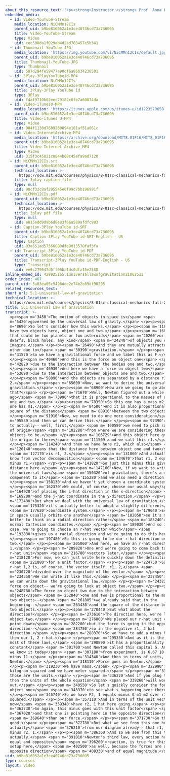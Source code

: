 ```yaml
---
about_this_resource_text: '<p><strong>Instructor:</strong> Prof. Anna Frebel</p>'
embedded_media:
  - id: Video-YouTube-Stream
    media_location: NiCMMn12CIs
    parent_uid: b9be816052a1e3ce40746cd73a736095
    title: Video-YouTube-Stream
    type: Video
    uid: cec500da1f029ab4d2ad783457e5b341
  - id: Thumbnail-YouTube-JPG
    media_location: 'https://img.youtube.com/vi/NiCMMn12CIs/default.jpg'
    parent_uid: b9be816052a1e3ce40746cd73a736095
    title: Thumbnail-YouTube-JPG
    type: Thumbnail
    uid: 587d294fe59477a90df6a86b34230501
  - id: 3Play-3PlayYouTubeid-MP4
    media_location: NiCMMn12CIs
    parent_uid: b9be816052a1e3ce40746cd73a736095
    title: 3Play-3Play YouTube id
    type: 3Play
    uid: f4af9710b02eec79182c0fe7a60874da
  - id: Video-iTunesU-MP4
    media_location: 'https://itunes.apple.com/us/itunes-u/id1223579658'
    parent_uid: b9be816052a1e3ce40746cd73a736095
    title: Video-iTunes U-MP4
    type: Video
    uid: 984f1130d7689260894e181af51a061c
  - id: Video-InternetArchive-MP4
    media_location: 'https://archive.org/download/MIT8.01F16/MIT8_01F16_L05v01_360p.mp4'
    parent_uid: b9be816052a1e3ce40746cd73a736095
    title: Video-Internet Archive-MP4
    type: Video
    uid: 315f3c45821c8844b68c45efa9ad7120
  - id: NiCMMn12CIs.srt
    parent_uid: b9be816052a1e3ce40746cd73a736095
    technical_location: >-
      https://ocw.mit.edu/courses/physics/8-01sc-classical-mechanics-fall-2016/week-2-newtons-laws/5.1-universal-law-of-gravitation/5.1-universal-law-of-gravitation/NiCMMn12CIs.srt
    title: 3play caption file
    type: null
    uid: 98cf32c8af205545e6f99c7bb196991f
  - id: NiCMMn12CIs.pdf
    parent_uid: b9be816052a1e3ce40746cd73a736095
    technical_location: >-
      https://ocw.mit.edu/courses/physics/8-01sc-classical-mechanics-fall-2016/week-2-newtons-laws/5.1-universal-law-of-gravitation/5.1-universal-law-of-gravitation/NiCMMn12CIs.pdf
    title: 3play pdf file
    type: null
    uid: e815edd9d9b6d8e83f66a589afdfc983
  - id: Caption-3Play YouTube id-SRT
    parent_uid: b9be816052a1e3ce40746cd73a736095
    title: Caption-3Play YouTube id-SRT-English - US
    type: Caption
    uid: 83a651ad57566888dfe9013578faf3fa
  - id: Transcript-3Play YouTube id-PDF
    parent_uid: b9be816052a1e3ce40746cd73a736095
    title: Transcript-3Play YouTube id-PDF-English - US
    type: Transcript
    uid: ee6c279647d5ff06ba1dc0dfa15e2538
inline_embed_id: 429925165.1universallawofgravitation21062513
order_index: 467
parent_uid: 5a03ea05c9496dde2e74b2e89df96295
related_resources_text: ''
short_url: 5.1-universal-law-of-gravitation
technical_location: >-
  https://ocw.mit.edu/courses/physics/8-01sc-classical-mechanics-fall-2016/week-2-newtons-laws/5.1-universal-law-of-gravitation/5.1-universal-law-of-gravitation
title: 5.1 Universal Law of Gravitation
transcript: >-
  <p><span m='3450'>The motion of objects in space is</span> <span
  m='5420'>governed by the universal law of gravity.</span> </p><p><span
  m='8690'>So let's consider how this works.</span> </p><p><span m='11670'>We
  have two objects here, object one and two.</span> </p><p><span m='16856'>And
  that could be two planets or two asteroids</span> <span m='20260'>or two white
  dwarfs, black holes, any kind</span> <span m='24240'>of objects you can
  imagine.</span> </p><p><span m='26490'>And they are mutually attracted by each
  other due to</span> <span m='30390'>gravitation.</span> </p><p><span
  m='31570'>So we have a gravitational force and we label this as F.</span>
  </p><p><span m='40460'>And this is the force on object one</span> <span
  m='42820'>due to the interaction between the bodies one and two.</span>
  </p><p><span m='46930'>And here we have a force on object two</span> <span
  m='53690'>due to the interaction between objects one and two.</span>
  </p><p><span m='58090'>And the objects are separated by a distance r1,
  2.</span> </p><p><span m='65600'>Now, we want to derive the universal law of
  gravitation.</span> </p><p><span m='68900'>How are we going to go about
  that?</span> </p><p><span m='71670'>Well, Newton figured out a while
  ago</span> <span m='73990'>that it is proportional to the masses of objects
  one and two.</span> </p><p><span m='78350'>So this one has a mass m2 and this
  one has m1.</span> </p><p><span m='84500'>And it is also proportional to the
  square of the distance</span> <span m='88910'>between the two objects.</span>
  </p><p><span m='91910'>Now, we need to do one more consideration</span> <span
  m='95539'>and then we can derive this.</span> </p><p><span m='97390'>We need
  to actually-- well, first,</span> <span m='100580'>we need to pick some kind
  of origin</span> <span m='102280'>from where we are considering these two
  objects to be.</span> </p><p><span m='106729'>And this object here goes from
  the origin to there</span> <span m='111509'>and we call this r1.</span>
  </p><p><span m='114240'>And then we have here r2, which also</span> <span
  m='120140'>means that the distance here between object one and two</span>
  <span m='127170'>is r1, 2.</span> </p><p><span m='131860'>And actually, we
  know from vector decomposition</span> <span m='134670'>that r1, 2 equals r2
  minus r1.</span> </p><p><span m='141820'>So just this minus this gives us this
  distance here.</span> </p><p><span m='147160'>Now, if we want to write down
  the universal law</span> <span m='150320'>of gravitation, there's a magnitude
  component to it</span> <span m='155280'>and we also need a direction.</span>
  </p><p><span m='158130'>And we haven't yet chosen a coordinate system.</span>
  </p><p><span m='162370'>We could, of course, choose our usual way</span> <span
  m='164920'>of placing the i-hat direction in the x-direction</span> <span
  m='169200'>and the j-hat coordinate in the y-direction.</span> </p><p><span
  m='172480'>But when we deal with the universal law of gravitation,</span>
  <span m='175320'>it's actually better to adopt a slightly different</span>
  <span m='177620'>coordinate system.</span> </p><p><span m='179040'>Everything
  in space usually orbits one another</span> <span m='182050'>so it's much
  better to think in a radial direction rather</span> <span m='185240'>than just
  normal Cartesian coordinates.</span> </p><p><span m='189030'>And so in this
  case, we're going to choose an r-hat vector which</span> <span
  m='192830'>gives us a radial direction and we're going to do this here.</span>
  </p><p><span m='197480'>So this is going to be our r-hat direction on object
  two.</span> </p><p><span m='205060'>And here, we have an r-hat direction 2,
  1.</span> </p><p><span m='209820'>One And we're going to come back to the
  r-hat unit</span> <span m='216780'>vectors later.</span> </p><p><span
  m='218120'>For now, we can just write here quickly down the definition</span>
  <span m='221880'>for a unit factor.</span> </p><p><span m='224750'>So our
  r-hat 1,2 is, of course, the vector itself, r1, 2,</span> <span
  m='230720'>divided over the magnitude of the vector.</span> </p><p><span
  m='234350'>We can write it like this.</span> </p><p><span m='237450'>And now
  we can write down the gravitational law.</span> </p><p><span m='243220'>So the
  force on object-- we're going to look at object two.</span> </p><p><span
  m='248780'>The force on object two due to the interaction between
  objects</span> <span m='252840'>one and two is proportional to the mass of the
  two objects--</span> <span m='261805'>we already said that in the
  beginning--</span> <span m='263430'>and the square of the distance between the
  two objects.</span> </p><p><span m='270440'>But what about the
  direction?</span> </p><p><span m='273610'>The direction here, we're looking at
  object two.</span> </p><p><span m='276860'>We placed our r-hat unit vector to
  point down</span> <span m='282200'>but the force is going in the opposite
  direction--</span> <span m='284750'>so in the negative r1, 2 hat
  direction.</span> </p><p><span m='288370'>So we have to add a minus here and
  then our 1, 2 r-hat.</span> </p><p><span m='295330'>And as it is the case with
  most of these laws,</span> <span m='298890'>it has a proportionality
  constant</span> <span m='301700'>and Newton called this capital G. And G, as
  we know it today</span> <span m='307180'>from experiment, is 6.67 10 to the
  minus 11.</span> </p><p><span m='314340'>And then in terms of units, we have
  Newton.</span> </p><p><span m='318110'>Force goes in Newton.</span>
  </p><p><span m='319230'>We have mass.</span> </p><p><span m='322990'>This is
  kilogram squared and we have meter squared.</span> </p><p><span m='332800'>So
  those are the units.</span> </p><p><span m='336220'>And if you plug those in,
  then the units of the whole equation</span> <span m='339260'>will work
  out.</span> </p><p><span m='340550'>So let's quickly consider the force in
  object one</span> <span m='343370'>to see what's happening over there.</span>
  </p><p><span m='345740'>So we have F2, 1 equals minus G m1 m2 over r1, 2
  squared.</span> </p><p><span m='357110'>And in terms of the unit vector, we
  now</span> <span m='359340'>have r2, 1 hat here going.</span> </p><p><span
  m='363730'>So again, this minus goes with this unit factor</span> <span
  m='367020'>and that one is pointing here in the opposite direction</span>
  <span m='369640'>than our force.</span> </p><p><span m='371730'>So that's all
  good.</span> </p><p><span m='372780'>But what we see from this one here-- and
  actually</span> <span m='376210'>from our diagram already-- that r1, 2 equals
  minus r2, 1.</span> </p><p><span m='386360'>And so we see from this then that
  actually,</span> <span m='391010'>Newton's third law, every action has an
  equal and opposite</span> <span m='396200'>reaction, is true for this little
  setup here,</span> <span m='402500'>as well, because the forces are of
  opposite direction</span> <span m='408330'>and of equal magnitude.</span> </p>
uid: b9be816052a1e3ce40746cd73a736095
type: courses
layout: video
---
```

